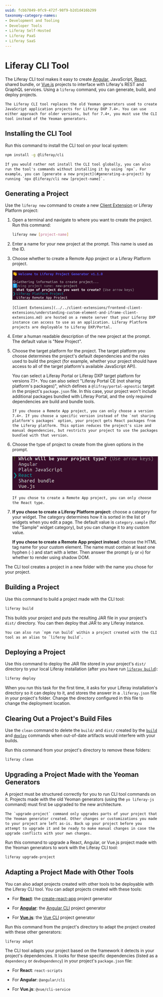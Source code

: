 ```yaml
---
uuid: fcbb7849-0fc9-472f-98f9-b2d1d416b299
taxonomy-category-names:
- Development and Tooling
- Developer Tools
- Liferay Self-Hosted
- Liferay PaaS
- Liferay SaaS
---
```

# Liferay CLI Tool

The Liferay CLI tool makes it easy to create [Angular](https://angular.io/), JavaScript, [React](https://reactjs.org/), shared bundle, or [Vue.js](https://vuejs.org/) projects to interface with Liferay's REST and GraphQL services. Using a `liferay` command, you can generate, build, and deploy projects.

```{note}
The Liferay CLI tool replaces the old Yeoman generators used to create JavaScript application projects for Liferay DXP 7.4+. You can use either approach for older versions, but for 7.4+, you must use the CLI tool instead of the Yeoman generators.
```

## Installing the CLI Tool

Run this command to install the CLI tool on your local system:

```bash
npm install -g @liferay/cli
```

```{note}
If you would rather not install the CLI tool globally, you can also run the tool's commands without installing it by using `npx`. For example, you can [generate a new project](#generating-a-project) by running `npx @liferay/cli new [project-name]`.
```

## Generating a Project

Use the `liferay new` command to create a new [Client Extension](../../client-extensions/frontend-client-extensions/understanding-custom-element-and-iframe-client-extensions.md) or Liferay Platform project:

1. Open a terminal and navigate to where you want to create the project. Run this command:

	```bash
	liferay new [project-name]
	```

1. Enter a name for your new project at the prompt. This name is used as the ID.

1. Choose whether to create a Remote App project or a Liferay Platform project.

   ![Use the arrow keys and press Enter to select a Remote App or Liferay Platform project.](./liferay-cli-tool/images/01.png)

   ```{note}
   [Client Extensions](../../client-extensions/frontend-client-extensions/understanding-custom-element-and-iframe-client-extensions.md) are hosted on a remote server that your Liferay DXP instance can access to use as an application. Liferay Platform projects are deployable to Liferay DXP/Portal.
   ```

1. Enter a human readable description of the new project at the prompt. The default value is "New Project".

1. Choose the target platform for the project. The target platform you choose determines the project's default dependencies and the rules used to build the project (for example, whether your project should have access to all of the target platform's available JavaScript API).

   You can select a Liferay Portal or Liferay DXP target platform for versions 7.1+. You can also select "Liferay Portal CE (not sharing platform's packages)", which defines a `@lifray/portal-agnostic` target in the project's `package.json` file. In this case, your project won't include additional packages bundled with Liferay Portal, and the only required dependencies are build and bundle tools.

   ```{note}
   If you choose a Remote App project, you can only choose a version 7.4+. If you choose a specific version instead of the `not sharing platform's packages` option, your project gets React packages from the Liferay platform. This option reduces the project's size and manual dependencies, but restricts your project to use the packages bundled with that version.
   ```

1. Choose the type of project to create from the given options in the prompt.

    ![Use the arrow keys and press Enter to select the type of project to create.](./liferay-cli-tool/images/02.png)

    ```{note}
    If you chose to create a Remote App project, you can only choose the React type.
    ```

1. **If you chose to create a Liferay Platform project:** choose a category for your widget. The category determines how it is sorted in the list of widgets when you edit a page. The default value is `category.sample` (for the "Sample" widget category), but you can change it to any custom value.

	**If you chose to create a Remote App project instead**: choose the HTML tag name for your custom element. The name must contain at least one hyphen (`-`) and start with a letter. Then answer the prompt (`y` or `n`) for whether to render using shadow DOM.

The CLI tool creates a project in a new folder with the name you chose for your project.

## Building a Project

Use this command to build a project made with the CLI tool:

```bash
liferay build
```

This builds your project and puts the resulting JAR file in your project's `dist/` directory. You can then deploy that JAR to any Liferay instance.

```{note}
You can also run `npm run build` within a project created with the CLI tool as an alias to `liferay build`.
```

## Deploying a Project

Use this command to deploy the JAR file stored in your project's `dist/` directory to your local Liferay installation (after you have run [`liferay build`](#building-a-project)):

```bash
liferay deploy
```

When you run this task for the first time, it asks for your Liferay installation's directory so it can deploy to it, and stores the answer in a `.liferay.json` file in your project's folder. Change the directory configured in this file to change the deployment location.

## Clearing Out a Project's Build Files

Use the `clean` command to delete the `build/` and `dist/` created by the [`build`](#building-a-project) and [`deploy`](#deploying-a-project) commands when out-of-date artifacts would interfere with your builds.

Run this command from your project's directory to remove these folders:

```bash
liferay clean
```

## Upgrading a Project Made with the Yeoman Generators

A project must be structured correctly for you to run CLI tool commands on it. Projects made with the old Yeoman generators (using the `yo liferay-js` command) must first be upgraded to the new architecture.

```{warning}
The `upgrade-project` command only upgrades parts of your project that the Yeoman generator created. Other changes or customizations you made to your project are left as-is. Back up your project before you attempt to upgrade it and be ready to make manual changes in case the upgrade conflicts with your own changes.
```

Run this command to upgrade a React, Angular, or Vue.js project made with the Yeoman generators to work with the Liferay CLI tool:

```bash
liferay upgrade-project
```

## Adapting a Project Made with Other Tools

You can also adapt projects created with other tools to be deployable with the Liferay CLI tool. You can adapt projects created with these tools:

* For [**React**](https://reactjs.org/): the [create-react-app](https://reactjs.org/) project generator

* For [**Angular**](https://angular.io/): the [Angular CLI](https://cli.angular.io/) project generator

* For [**Vue.js**](https://vuejs.org/): the [Vue CLI](https://cli.vuejs.org/) project generator

Run this command from the project's directory to adapt the project created with these other generators:

```bash
liferay adapt
```

The CLI tool adapts your project based on the framework it detects in your project's dependencies. It looks for these specific dependencies (listed as a `dependency` or `devDependency`) in your project's `package.json` file:

* For **React**: `react-scripts`

* For **Angular**: `@angular/cli`

* For **Vue.js**: `@vue/cli-service`

